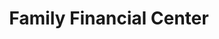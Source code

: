 ---
title: Family Financial Center
slug: family-financial-center
updated-on: '2024-05-30T13:44:31.749Z'
created-on: '2024-05-30T13:41:46.671Z'
published-on: '2024-05-30T13:54:32.469Z'
f_city-state-2:
- cms/city/scranton-pa.md
- cms/city/allentown-pa.md
- cms/city/gwynn-oak-md.md
f_locations:
- cms/payday-loan/family-financial-center-17514.md
- cms/payday-loan/family-financial-center-17515.md
- cms/payday-loan/family-financial-center-17516.md
f_states:
- cms/state/pennsylvania.md
- cms/state/maryland.md
layout: '[company].html'
tags: company
---